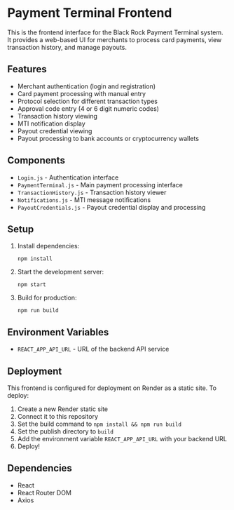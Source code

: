 # Payment Terminal Frontend

This is the frontend interface for the Black Rock Payment Terminal system. It provides a web-based UI for merchants to process card payments, view transaction history, and manage payouts.

## Features

- Merchant authentication (login and registration)
- Card payment processing with manual entry
- Protocol selection for different transaction types
- Approval code entry (4 or 6 digit numeric codes)
- Transaction history viewing
- MTI notification display
- Payout credential viewing
- Payout processing to bank accounts or cryptocurrency wallets

## Components

- `Login.js` - Authentication interface
- `PaymentTerminal.js` - Main payment processing interface
- `TransactionHistory.js` - Transaction history viewer
- `Notifications.js` - MTI message notifications
- `PayoutCredentials.js` - Payout credential display and processing

## Setup

1. Install dependencies:
   ```
   npm install
   ```

2. Start the development server:
   ```
   npm start
   ```

3. Build for production:
   ```
   npm run build
   ```

## Environment Variables

- `REACT_APP_API_URL` - URL of the backend API service

## Deployment

This frontend is configured for deployment on Render as a static site. To deploy:

1. Create a new Render static site
2. Connect it to this repository
3. Set the build command to `npm install && npm run build`
4. Set the publish directory to `build`
5. Add the environment variable `REACT_APP_API_URL` with your backend URL
6. Deploy!

## Dependencies

- React
- React Router DOM
- Axios